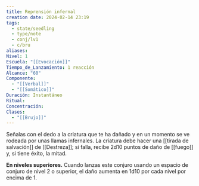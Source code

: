 ```yaml
---
title: Reprensión infernal
creation date: 2024-02-14 23:19
tags:
  - state/seedling
  - type/note
  - conj/lv1
  - c/bru
aliases: 
Nivel: 1
Escuela: "[[Evocación]]"
Tiempo_de_Lanzamiento: 1 reacción
Alcance: "60"
Componente:
  - "[[Verbal]]"
  - "[[Somático]]"
Duración: Instantáneo
Ritual: 
Concentración: 
Clases:
  - "[[Brujo]]"
---
```

Señalas con el dedo a la criatura que te ha dañado y en un momento se ve rodeada por unas llamas infernales. La criatura debe hacer una [[tirada de salvación]] de [[Destreza]]; si falla, recibe 2d10 puntos de daño de [[fuego]] y, si tiene éxito, la mitad.

**En niveles superiores.** Cuando lanzas este conjuro usando un espacio de conjuro de nivel 2 o superior, el daño aumenta en 1d10 por cada nivel por encima de 1.
